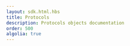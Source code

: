 ```yaml
---
layout: sdk.html.hbs
title: Protocols
description: Protocols objects documentation
order: 500
algolia: true
---
```


